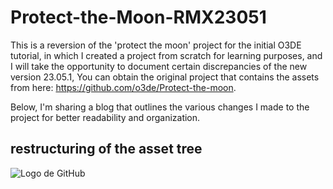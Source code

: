 # Protect-the-Moon-RMX23051
 This is a reversion of the 'protect the moon' project for the initial O3DE tutorial, in which I created a project from scratch for learning purposes, and I will take the opportunity to document certain discrepancies of the new version 23.05.1, You can obtain the original project that contains the assets from here: https://github.com/o3de/Protect-the-moon.

Below, I'm sharing a blog that outlines the various changes I made to the project for better readability and organization.

## restructuring of the asset tree

![Logo de GitHub](https://github.com/images/logo.png)

 

